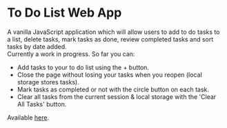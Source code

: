 # To Do List Web App

A vanilla JavaScript application which will allow users to add to do tasks to a list, delete tasks, mark tasks as done, review completed tasks and sort tasks by date added.  
Currently a work in progress. So far you can:

- Add tasks to your to do list using the + button.
- Close the page without losing your tasks when you reopen (local storage stores tasks).
- Mark tasks as completed or not with the circle button on each task.
- Clear all tasks from the current session & local storage with the 'Clear All Tasks' button.

Available [here](https://hall97.github.io/toDoList/).
